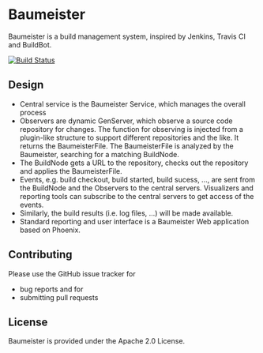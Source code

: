 # Baumeister

Baumeister is a build management system, inspired by Jenkins, Travis CI and BuildBot.

[![Build Status](https://travis-ci.org/alfert/baumeister.svg?branch=master)](https://travis-ci.org/alfert/bbaumeister)

## Design

* Central service is the Baumeister Service, which manages the overall process
* Observers are dynamic GenServer, which observe a source code repository for
  changes. The function for observing is injected from a plugin-like structure
  to support different repositories and the like. It returns the BaumeisterFile.
  The BaumeisterFile is analyzed by the Baumeister, searching for a
  matching BuildNode.
* The BuildNode gets a URL to the repository, checks out the repository and
  applies the BaumeisterFile.
* Events, e.g. build checkout, build started, build sucess, ..., are sent from
  the BuildNode and the Observers to the central servers. Visualizers and
  reporting tools can subscribe to the central servers to get access of the
  events.
* Similarly, the build results (i.e. log files, ...) will be made available.
* Standard reporting and user interface is a Baumeister Web application based on
  Phoenix.

## Contributing

Please use the GitHub issue tracker for

* bug reports and for
* submitting pull requests

## License

Baumeister is provided under the Apache 2.0 License.
